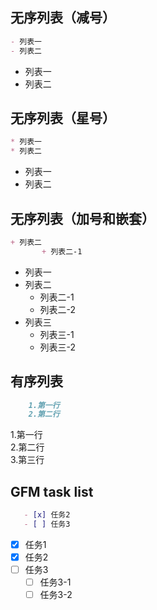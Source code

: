 ## 无序列表（减号）
```markdown  
- 列表一  
- 列表二  
```  
- 列表一  
- 列表二  

## 无序列表（星号）
```markdown   
* 列表一  
* 列表二  
```
* 列表一
* 列表二

## 无序列表（加号和嵌套）
```markdown    
+ 列表二  
       + 列表二-1  
```
+ 列表一
+ 列表二
    + 列表二-1
    + 列表二-2
+ 列表三
    + 列表三-1
    + 列表三-2

## 有序列表
```markdown   
    1.第一行  
    2.第二行  
```  
1.第一行  
2.第二行  
3.第三行  

## GFM task list
```markdown    
   - [x] 任务2  
   - [ ] 任务3   
``` 
- [x] 任务1
- [x] 任务2
- [ ] 任务3
    - [ ] 任务3-1
    - [ ] 任务3-2